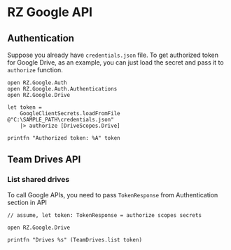 # RZ Google API

## Authentication
Suppose you already have `credentials.json` file. To get authorized token for Google Drive, as an example, you can just load the secret and pass it to `authorize` function.

```
open RZ.Google.Auth
open RZ.Google.Auth.Authentications
open RZ.Google.Drive

let token =
    GoogleClientSecrets.loadFromFile @"C:\SAMPLE_PATH\credentials.json"
    |> authorize [DriveScopes.Drive]

printfn "Authorized token: %A" token
```

## Team Drives API
### List shared drives

To call Google APIs, you need to pass `TokenResponse` from Authentication section in API

```
// assume, let token: TokenResponse = authorize scopes secrets

open RZ.Google.Drive

printfn "Drives %s" (TeamDrives.list token)
```